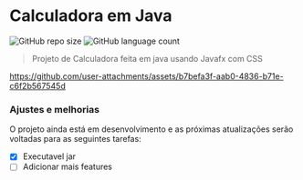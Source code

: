 # Calculadora em Java

![GitHub repo size](https://img.shields.io/badge/REPO_SIZE-_79%20KB-blue)
![GitHub language count](https://img.shields.io/github/languages/count/MigAquino/Calculadora)

> Projeto de Calculadora feita em java usando Javafx com CSS

https://github.com/user-attachments/assets/b7befa3f-aab0-4836-b71e-c6f2b567545d



### Ajustes e melhorias

O projeto ainda está em desenvolvimento e as próximas atualizações serão voltadas para as seguintes tarefas:

- [x] Executavel jar
- [ ] Adicionar mais features
